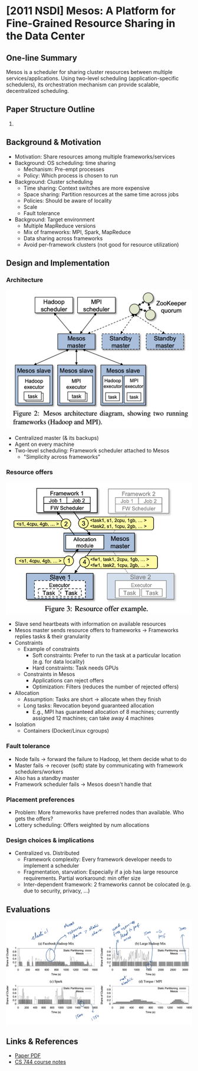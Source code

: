 # \[2011 NSDI] Mesos: A Platform for Fine-Grained Resource Sharing in the Data Center

## One-line Summary

Mesos is a scheduler for sharing cluster resources between multiple services/applications. Using two-level scheduling (application-specific schedulers), its orchestration mechanism can provide scalable, decentralized scheduling.

## Paper Structure Outline

1.

## Background & Motivation

* Motivation: Share resources among multiple frameworks/services
* Background: OS scheduling: time sharing
  * Mechanism: Pre-empt processes
  * Policy: Which process is chosen to run
* Background: Cluster scheduling
  * Time sharing: Context switches are more expensive
  * Space sharing: Partition resources at the same time across jobs
  * Policies: Should be aware of locality
  * Scale
  * Fault tolerance
* Background: Target environment
  * Multiple MapReduce versions
  * Mix of frameworks: MPI, Spark, MapReduce
  * Data sharing across frameworks
  * Avoid per-framework clusters (not good for resource utilization)

## Design and Implementation

### Architecture

![Mesos architetcture](<../../.gitbook/assets/Screen Shot 2021-09-28 at 9.47.54 AM.png>)

* Centralized master (& its backups)
* Agent on every machine
* Two-level scheduling: Framework scheduler attached to Mesos
  * "Simplicity across frameworks"

### Resource offers

![Resource offers](<../../.gitbook/assets/Screen Shot 2021-09-28 at 9.52.35 AM.png>)

* Slave send heartbeats with information on available resources
* Mesos master sends resource offers to frameworks -> Frameworks replies tasks & their granularity
* Constraints
  * Example of constraints
    * Soft constraints: Prefer to run the task at a particular location (e.g. for data locality)
    * Hard constraints: Task needs GPUs
  * Constraints in Mesos
    * Applications can reject offers
    * Optimization: Filters (reduces the number of rejected offers)
* Allocation
  * Assumption: Tasks are short -> allocate when they finish
  * Long tasks: Revocation beyond guaranteed allocation
    * E.g., MPI has guaranteed allocation of 8 machines; currently assigned 12 machines; can take away 4 machines
* Isolation
  * Containers (Docker/Linux cgroups)

### Fault tolerance

* Node fails -> forward the failure to Hadoop, let them decide what to do
* Master fails -> recover (soft) state by communicating with framework schedulers/workers
* Also has a standby master
* Framework scheduler fails -> Mesos doesn't handle that

### Placement preferences

* Problem: More frameworks have preferred nodes than available. Who gets the offers?
* Lottery scheduling: Offers weighted by num allocations

### Design choices & implications

* Centralized vs. Distributed
  * Framework complexity: Every framework developer needs to implement a scheduler
  * Fragmentation, starvation: Especially if a job has large resource requirements. Partial workaround: min offer size
  * Inter-dependent framework: 2 frameworks cannot be colocated (e.g. due to security, privacy, ...)

## Evaluations

![Excerpted from Shivaram's CS 744 course notes](<../../.gitbook/assets/Screen Shot 2021-09-28 at 3.16.46 PM.png>)

## Links & References

* [Paper PDF](http://pages.cs.wisc.edu/\~shivaram/cs744-readings/mesos.pdf)
* [CS 744 course notes](https://pages.cs.wisc.edu/\~shivaram/cs744-fa21-slides/cs744-mesos-notes.pdf)
